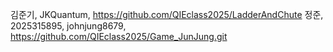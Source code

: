 김준기, JKQuantum, https://github.com/QIEclass2025/LadderAndChute
정준, 2025315895, johnjung8679, https://github.com/QIEclass2025/Game_JunJung.git
